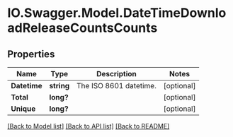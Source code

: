 # IO.Swagger.Model.DateTimeDownloadReleaseCountsCounts
## Properties

Name | Type | Description | Notes
------------ | ------------- | ------------- | -------------
**Datetime** | **string** | The ISO 8601 datetime. | [optional] 
**Total** | **long?** |  | [optional] 
**Unique** | **long?** |  | [optional] 

[[Back to Model list]](../README.md#documentation-for-models) [[Back to API list]](../README.md#documentation-for-api-endpoints) [[Back to README]](../README.md)

